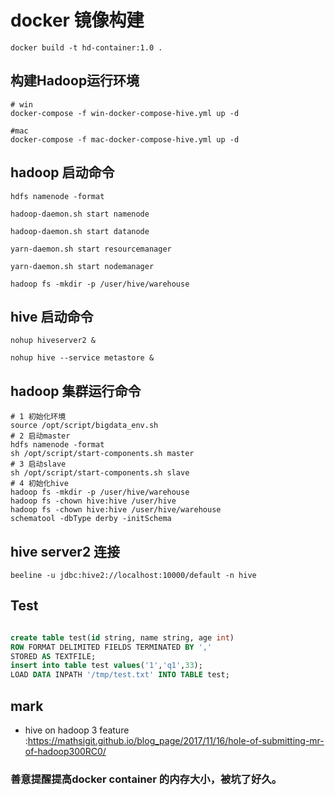 # docker 镜像构建

```
docker build -t hd-container:1.0 .
```

## 构建Hadoop运行环境

```
# win
docker-compose -f win-docker-compose-hive.yml up -d

#mac
docker-compose -f mac-docker-compose-hive.yml up -d
```

## hadoop 启动命令

`hdfs namenode -format`

`hadoop-daemon.sh start namenode`

`hadoop-daemon.sh start datanode`

`yarn-daemon.sh start resourcemanager`

`yarn-daemon.sh start nodemanager`

`hadoop fs -mkdir -p /user/hive/warehouse`

## hive 启动命令

`nohup hiveserver2 &`

`nohup hive --service metastore &
`

## hadoop 集群运行命令

```
# 1 初始化环境 
source /opt/script/bigdata_env.sh
# 2 启动master
hdfs namenode -format
sh /opt/script/start-components.sh master
# 3 启动slave
sh /opt/script/start-components.sh slave
# 4 初始化hive
hadoop fs -mkdir -p /user/hive/warehouse
hadoop fs -chown hive:hive /user/hive
hadoop fs -chown hive:hive /user/hive/warehouse
schematool -dbType derby -initSchema

```

## hive server2 连接

```
beeline -u jdbc:hive2://localhost:10000/default -n hive
```

## Test

```sql

create table test(id string, name string, age int)
ROW FORMAT DELIMITED FIELDS TERMINATED BY ','
STORED AS TEXTFILE;
insert into table test values('1','q1',33);
LOAD DATA INPATH '/tmp/test.txt' INTO TABLE test;
```


## mark

- hive on hadoop 3 feature :https://mathsigit.github.io/blog_page/2017/11/16/hole-of-submitting-mr-of-hadoop300RC0/ 

### 善意提醒提高docker container 的内存大小，被坑了好久。

